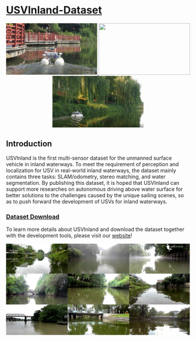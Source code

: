 # [USVInland-Dataset](https://www.orca-tech.cn/datasets.html)

<a href="https://www.orca-tech.cn/datasets.html">
<div align=center>
<img src="https://github.com/ORCA-TECH/USVInland-Dataset/blob/main/Pictures/pic1.png" width="250" height="141"/>
<img src="https://github.com/ORCA-TECH/USVInland-Dataset/blob/main/Pictures/pic2.png" width="250" height="141"/>
<img src="https://github.com/ORCA-TECH/USVInland-Dataset/blob/main/Pictures/pic3.png" width="250" height="141"/>
</div>
</a>
  
## Introduction

USVInland is the first multi-sensor dataset for the unmanned surface vehicle in inland waterways. To meet the requirement of perception and localization for USV in real-world inland waterways, the dataset mainly contains three tasks: SLAM/odometry, stereo matching, and water segmentation. By publishing this dataset, it is hoped that USVInland can support more researches on autonomous driving above water surface for better solutions to the challenges caused by the unique sailing scenes, so as to push forward the development of USVs for inland waterways.

### [Dataset Download](https://www.orca-tech.cn/datasets.html)

To learn more details about USVInland and download the dataset together with the development tools, please visit our [website](https://www.orca-tech.cn/datasets.html)!

<div align=center>
<a href="https://www.orca-tech.cn/datasets.html"><img src="https://github.com/ORCA-TECH/USVInland-Dataset/blob/main/Pictures/picture2.png" width="750"/>
</div>
